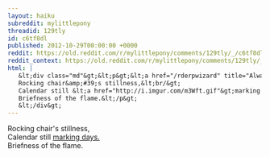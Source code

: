 ```yaml
---
layout: haiku
subreddit: mylittlepony
threadid: 129tly
id: c6tf8dl
published: 2012-10-29T00:00:00 +0000
reddit: https://old.reddit.com/r/mylittlepony/comments/129tly/_/c6tf8dl
reddit_context: https://old.reddit.com/r/mylittlepony/comments/129tly/_/c6tf8dl?context=3
html: |
   &lt;div class="md"&gt;&lt;p&gt;&lt;a href="/rderpwizard" title="Always Relevant / Missing-Missive In Motion / Paper Bag Princess"&gt;&lt;/a&gt;
   Rocking chair&amp;#39;s stillness,&lt;br/&gt;
   Calendar still &lt;a href="http://i.imgur.com/m3Wft.gif"&gt;marking days.&lt;/a&gt;&lt;br/&gt;
   Briefness of the flame.&lt;/p&gt;
   &lt;/div&gt;
---
```


[](/rderpwizard "Always Relevant / Missing-Missive In Motion / Paper Bag Princess")
Rocking chair's stillness,  
Calendar still [marking days.](http://i.imgur.com/m3Wft.gif)  
Briefness of the flame.